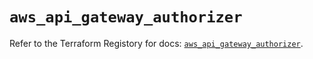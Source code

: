 # `aws_api_gateway_authorizer`

Refer to the Terraform Registory for docs: [`aws_api_gateway_authorizer`](https://registry.terraform.io/providers/hashicorp/aws/5.16.0/docs/resources/api_gateway_authorizer).
